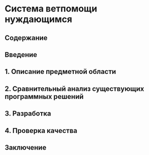 # Система ветпомощи нуждающимся

## Содержание

## Введение

## 1. Описание предметной области

## 2. Сравнительный анализ существующих программных решений

## 3. Разработка

## 4. Проверка качества
## Заключение
